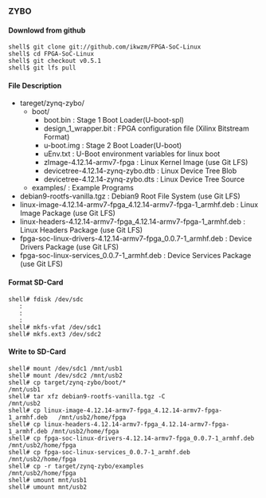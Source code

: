 ### ZYBO

#### Downlowd from github

```
shell$ git clone git://github.com/ikwzm/FPGA-SoC-Linux
shell$ cd FPGA-SoC-Linux
shell$ git checkout v0.5.1
shell$ git lfs pull
```

#### File Description

 * tareget/zynq-zybo/
   + boot/
     - boot.bin                                                    : Stage 1 Boot Loader(U-boot-spl)
     - design_1_wrapper.bit                                        : FPGA configuration file (Xilinx Bitstream Format)
     - u-boot.img                                                  : Stage 2 Boot Loader(U-boot)
     - uEnv.txt                                                    : U-Boot environment variables for linux boot
     - zImage-4.12.14-armv7-fpga                                   : Linux Kernel Image       (use Git LFS)
     - devicetree-4.12.14-zynq-zybo.dtb                            : Linux Device Tree Blob   
     - devicetree-4.12.14-zynq-zybo.dts                            : Linux Device Tree Source
   + examples/                                                     : Example Programs
 * debian9-rootfs-vanilla.tgz                                      : Debian9 Root File System (use Git LFS)
 * linux-image-4.12.14-armv7-fpga_4.12.14-armv7-fpga-1_armhf.deb   : Linux Image Package      (use Git LFS)
 * linux-headers-4.12.14-armv7-fpga_4.12.14-armv7-fpga-1_armhf.deb : Linux Headers Package    (use Git LFS)
 * fpga-soc-linux-drivers-4.12.14-armv7-fpga_0.0.7-1_armhf.deb     : Device Drivers Package   (use Git LFS)
 * fpga-soc-linux-services_0.0.7-1_armhf.deb                       : Device Services Package  (use Git LFS)

#### Format SD-Card

````
shell# fdisk /dev/sdc
   :
   :
   :
shell# mkfs-vfat /dev/sdc1
shell# mkfs.ext3 /dev/sdc2
````

#### Write to SD-Card

````
shell# mount /dev/sdc1 /mnt/usb1
shell# mount /dev/sdc2 /mnt/usb2
shell# cp target/zynq-zybo/boot/*                                         /mnt/usb1
shell# tar xfz debian9-rootfs-vanilla.tgz -C                              /mnt/usb2
shell# cp linux-image-4.12.14-armv7-fpga_4.12.14-armv7-fpga-1_armhf.deb   /mnt/usb2/home/fpga
shell# cp linux-headers-4.12.14-armv7-fpga_4.12.14-armv7-fpga-1_armhf.deb /mnt/usb2/home/fpga
shell# cp fpga-soc-linux-drivers-4.12.14-armv7-fpga_0.0.7-1_armhf.deb     /mnt/usb2/home/fpga
shell# cp fpga-soc-linux-services_0.0.7-1_armhf.deb                       /mnt/usb2/home/fpga
shell# cp -r target/zynq-zybo/examples                                    /mnt/usb2/home/fpga
shell# umount mnt/usb1
shell# umount mnt/usb2
````

